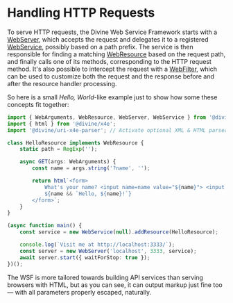 # Handling HTTP Requests

To serve HTTP requests, the Divine Web Service Framework starts with a [WebServer], which accepts the request and
delegates it to a registered [WebService], possibly based on a path prefix. The service is then responsible for finding
a matching [WebResource] based on the request path, and finally calls one of its methods, corresponding to the HTTP
request method. It's also possible to intercept the request with a [WebFilter], which can be used to customize both the
request and the response before and after the resource handler processing.

So here is a small *Hello, World*-like example just to show how some these concepts fit together:

```ts
import { WebArguments, WebResource, WebServer, WebService } from '@divine/web-service';
import { html } from '@divine/x4e';
import '@divine/uri-x4e-parser'; // Activate optional XML & HTML parsers

class HelloResource implements WebResource {
    static path = RegExp('');

    async GET(args: WebArguments) {
        const name = args.string('?name', '');

        return html`<form>
            What's your name? <input name=name value="${name}"> <input type=submit> <br>
            ${name && `Hello, ${name}!`}
        </form>`;
    }
}

(async function main() {
    const service = new WebService(null).addResource(HelloResource);

    console.log(`Visit me at http://localhost:3333/`);
    const server = new WebServer('localhost', 3333, service);
    await server.start({ waitForStop: true });
})();
```

The WSF is more tailored towards building API services than serving browsers with HTML, but as you can see, it can
output markup just fine too — with all parameters properly escaped, naturally.

[WebServer]:   ../api/@divine/web-service/classes/WebServer.md
[WebService]:  ../api/@divine/web-service/classes/WebService.md
[WebResource]: ../api/@divine/web-service/interfaces/WebResource.md
[WebFilter]:   ../api/@divine/web-service/interfaces/WebFilter.md
